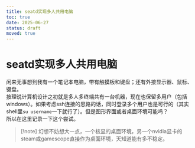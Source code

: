 ```yaml
---
title: seatd实现多人共用电脑
toc: true
date: 2025-06-27
status: draft
moved: true
---
```


# seatd实现多人共用电脑

闲来无事想到我有一个笔记本电脑，带有触摸板和键盘；还有外接显示器、鼠标、键盘。  
按理说计算机设计之初就是多人多终端共有一台机器，现在也保留多用户（包括windows）。如果考虑ssh连接的思路的话，同时登录多个用户也是可行的（其实shell里`su username`一下就行了）。但是图形界面或者桌面环境可能吗？  
所以在这里记录一下这个尝试。

> [!note] 幻想不妨想大一点，一个核显的桌面环境，另一个nvidia显卡的steam或gamescope直接作为桌面环境，天知道能有多不稳定。
